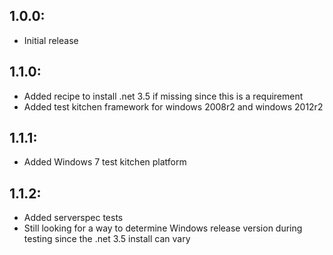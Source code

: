 ## 1.0.0:
* Initial release

## 1.1.0:
* Added recipe to install .net 3.5 if missing since this is a requirement
* Added test kitchen framework for windows 2008r2 and windows 2012r2

## 1.1.1:
* Added Windows 7 test kitchen platform

## 1.1.2:
* Added serverspec tests
* Still looking for a way to determine Windows release version during testing since the .net 3.5 install can vary
